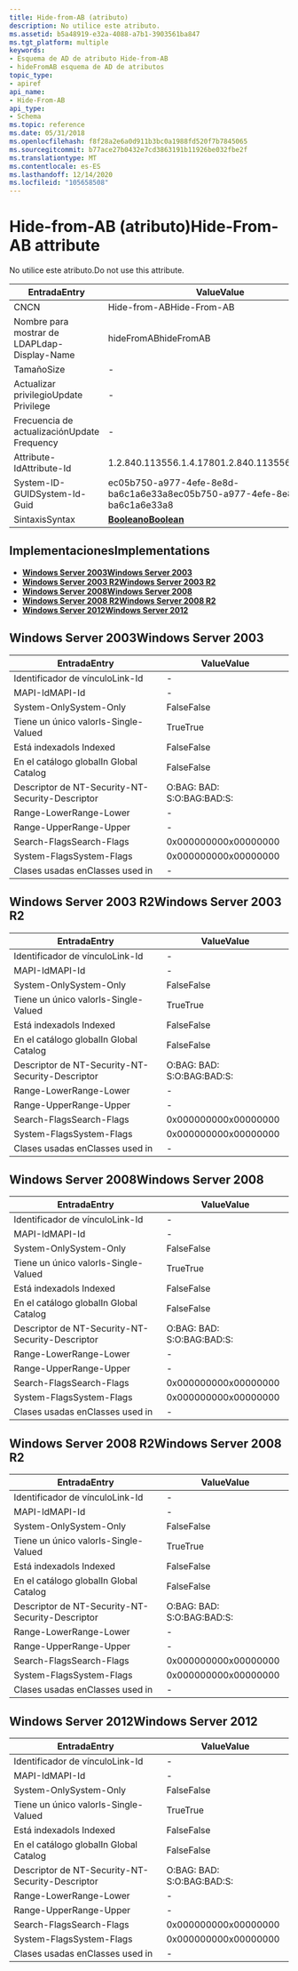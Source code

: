 ```yaml
---
title: Hide-from-AB (atributo)
description: No utilice este atributo.
ms.assetid: b5a48919-e32a-4088-a7b1-3903561ba847
ms.tgt_platform: multiple
keywords:
- Esquema de AD de atributo Hide-from-AB
- hideFromAB esquema de AD de atributos
topic_type:
- apiref
api_name:
- Hide-From-AB
api_type:
- Schema
ms.topic: reference
ms.date: 05/31/2018
ms.openlocfilehash: f8f28a2e6a0d911b3bc0a1988fd520f7b7845065
ms.sourcegitcommit: b77ace27b0432e7cd3863191b11926be032fbe2f
ms.translationtype: MT
ms.contentlocale: es-ES
ms.lasthandoff: 12/14/2020
ms.locfileid: "105658508"
---
```

# <a name="hide-from-ab-attribute"></a><span data-ttu-id="a77f6-105">Hide-from-AB (atributo)</span><span class="sxs-lookup"><span data-stu-id="a77f6-105">Hide-From-AB attribute</span></span>

<span data-ttu-id="a77f6-106">No utilice este atributo.</span><span class="sxs-lookup"><span data-stu-id="a77f6-106">Do not use this attribute.</span></span>



| <span data-ttu-id="a77f6-107">Entrada</span><span class="sxs-lookup"><span data-stu-id="a77f6-107">Entry</span></span> | <span data-ttu-id="a77f6-108">Value</span><span class="sxs-lookup"><span data-stu-id="a77f6-108">Value</span></span> |
|-------------------|--------------------------------------|
| <span data-ttu-id="a77f6-109">CN</span><span class="sxs-lookup"><span data-stu-id="a77f6-109">CN</span></span>                | <span data-ttu-id="a77f6-110">Hide-from-AB</span><span class="sxs-lookup"><span data-stu-id="a77f6-110">Hide-From-AB</span></span>                         |
| <span data-ttu-id="a77f6-111">Nombre para mostrar de LDAP</span><span class="sxs-lookup"><span data-stu-id="a77f6-111">Ldap-Display-Name</span></span> | <span data-ttu-id="a77f6-112">hideFromAB</span><span class="sxs-lookup"><span data-stu-id="a77f6-112">hideFromAB</span></span>                           |
| <span data-ttu-id="a77f6-113">Tamaño</span><span class="sxs-lookup"><span data-stu-id="a77f6-113">Size</span></span>              | \-                                   |
| <span data-ttu-id="a77f6-114">Actualizar privilegio</span><span class="sxs-lookup"><span data-stu-id="a77f6-114">Update Privilege</span></span>  | \-                                   |
| <span data-ttu-id="a77f6-115">Frecuencia de actualización</span><span class="sxs-lookup"><span data-stu-id="a77f6-115">Update Frequency</span></span>  | \-                                   |
| <span data-ttu-id="a77f6-116">Attribute-Id</span><span class="sxs-lookup"><span data-stu-id="a77f6-116">Attribute-Id</span></span>      | <span data-ttu-id="a77f6-117">1.2.840.113556.1.4.1780</span><span class="sxs-lookup"><span data-stu-id="a77f6-117">1.2.840.113556.1.4.1780</span></span>              |
| <span data-ttu-id="a77f6-118">System-ID-GUID</span><span class="sxs-lookup"><span data-stu-id="a77f6-118">System-Id-Guid</span></span>    | <span data-ttu-id="a77f6-119">ec05b750-a977-4efe-8e8d-ba6c1a6e33a8</span><span class="sxs-lookup"><span data-stu-id="a77f6-119">ec05b750-a977-4efe-8e8d-ba6c1a6e33a8</span></span> |
| <span data-ttu-id="a77f6-120">Sintaxis</span><span class="sxs-lookup"><span data-stu-id="a77f6-120">Syntax</span></span>            | [<span data-ttu-id="a77f6-121">**Booleano**</span><span class="sxs-lookup"><span data-stu-id="a77f6-121">**Boolean**</span></span>](s-boolean.md)         |



## <a name="implementations"></a><span data-ttu-id="a77f6-122">Implementaciones</span><span class="sxs-lookup"><span data-stu-id="a77f6-122">Implementations</span></span>

-   [<span data-ttu-id="a77f6-123">**Windows Server 2003**</span><span class="sxs-lookup"><span data-stu-id="a77f6-123">**Windows Server 2003**</span></span>](#windows-server-2003)
-   [<span data-ttu-id="a77f6-124">**Windows Server 2003 R2**</span><span class="sxs-lookup"><span data-stu-id="a77f6-124">**Windows Server 2003 R2**</span></span>](#windows-server-2003-r2)
-   [<span data-ttu-id="a77f6-125">**Windows Server 2008**</span><span class="sxs-lookup"><span data-stu-id="a77f6-125">**Windows Server 2008**</span></span>](#windows-server-2008)
-   [<span data-ttu-id="a77f6-126">**Windows Server 2008 R2**</span><span class="sxs-lookup"><span data-stu-id="a77f6-126">**Windows Server 2008 R2**</span></span>](#windows-server-2008-r2)
-   [<span data-ttu-id="a77f6-127">**Windows Server 2012**</span><span class="sxs-lookup"><span data-stu-id="a77f6-127">**Windows Server 2012**</span></span>](#windows-server-2012)

## <a name="windows-server-2003"></a><span data-ttu-id="a77f6-128">Windows Server 2003</span><span class="sxs-lookup"><span data-stu-id="a77f6-128">Windows Server 2003</span></span>



| <span data-ttu-id="a77f6-129">Entrada</span><span class="sxs-lookup"><span data-stu-id="a77f6-129">Entry</span></span> | <span data-ttu-id="a77f6-130">Value</span><span class="sxs-lookup"><span data-stu-id="a77f6-130">Value</span></span> |
|------------------------|--------------|
| <span data-ttu-id="a77f6-131">Identificador de vínculo</span><span class="sxs-lookup"><span data-stu-id="a77f6-131">Link-Id</span></span>                | \-           |
| <span data-ttu-id="a77f6-132">MAPI-Id</span><span class="sxs-lookup"><span data-stu-id="a77f6-132">MAPI-Id</span></span>                | \-           |
| <span data-ttu-id="a77f6-133">System-Only</span><span class="sxs-lookup"><span data-stu-id="a77f6-133">System-Only</span></span>            | <span data-ttu-id="a77f6-134">False</span><span class="sxs-lookup"><span data-stu-id="a77f6-134">False</span></span>        |
| <span data-ttu-id="a77f6-135">Tiene un único valor</span><span class="sxs-lookup"><span data-stu-id="a77f6-135">Is-Single-Valued</span></span>       | <span data-ttu-id="a77f6-136">True</span><span class="sxs-lookup"><span data-stu-id="a77f6-136">True</span></span>         |
| <span data-ttu-id="a77f6-137">Está indexado</span><span class="sxs-lookup"><span data-stu-id="a77f6-137">Is Indexed</span></span>             | <span data-ttu-id="a77f6-138">False</span><span class="sxs-lookup"><span data-stu-id="a77f6-138">False</span></span>        |
| <span data-ttu-id="a77f6-139">En el catálogo global</span><span class="sxs-lookup"><span data-stu-id="a77f6-139">In Global Catalog</span></span>      | <span data-ttu-id="a77f6-140">False</span><span class="sxs-lookup"><span data-stu-id="a77f6-140">False</span></span>        |
| <span data-ttu-id="a77f6-141">Descriptor de NT-Security-</span><span class="sxs-lookup"><span data-stu-id="a77f6-141">NT-Security-Descriptor</span></span> | <span data-ttu-id="a77f6-142">O:BAG: BAD: S:</span><span class="sxs-lookup"><span data-stu-id="a77f6-142">O:BAG:BAD:S:</span></span> |
| <span data-ttu-id="a77f6-143">Range-Lower</span><span class="sxs-lookup"><span data-stu-id="a77f6-143">Range-Lower</span></span>            | \-           |
| <span data-ttu-id="a77f6-144">Range-Upper</span><span class="sxs-lookup"><span data-stu-id="a77f6-144">Range-Upper</span></span>            | \-           |
| <span data-ttu-id="a77f6-145">Search-Flags</span><span class="sxs-lookup"><span data-stu-id="a77f6-145">Search-Flags</span></span>           | <span data-ttu-id="a77f6-146">0x00000000</span><span class="sxs-lookup"><span data-stu-id="a77f6-146">0x00000000</span></span>   |
| <span data-ttu-id="a77f6-147">System-Flags</span><span class="sxs-lookup"><span data-stu-id="a77f6-147">System-Flags</span></span>           | <span data-ttu-id="a77f6-148">0x00000000</span><span class="sxs-lookup"><span data-stu-id="a77f6-148">0x00000000</span></span>   |
| <span data-ttu-id="a77f6-149">Clases usadas en</span><span class="sxs-lookup"><span data-stu-id="a77f6-149">Classes used in</span></span>        | \-           |



## <a name="windows-server-2003-r2"></a><span data-ttu-id="a77f6-150">Windows Server 2003 R2</span><span class="sxs-lookup"><span data-stu-id="a77f6-150">Windows Server 2003 R2</span></span>



| <span data-ttu-id="a77f6-151">Entrada</span><span class="sxs-lookup"><span data-stu-id="a77f6-151">Entry</span></span> | <span data-ttu-id="a77f6-152">Value</span><span class="sxs-lookup"><span data-stu-id="a77f6-152">Value</span></span> |
|------------------------|--------------|
| <span data-ttu-id="a77f6-153">Identificador de vínculo</span><span class="sxs-lookup"><span data-stu-id="a77f6-153">Link-Id</span></span>                | \-           |
| <span data-ttu-id="a77f6-154">MAPI-Id</span><span class="sxs-lookup"><span data-stu-id="a77f6-154">MAPI-Id</span></span>                | \-           |
| <span data-ttu-id="a77f6-155">System-Only</span><span class="sxs-lookup"><span data-stu-id="a77f6-155">System-Only</span></span>            | <span data-ttu-id="a77f6-156">False</span><span class="sxs-lookup"><span data-stu-id="a77f6-156">False</span></span>        |
| <span data-ttu-id="a77f6-157">Tiene un único valor</span><span class="sxs-lookup"><span data-stu-id="a77f6-157">Is-Single-Valued</span></span>       | <span data-ttu-id="a77f6-158">True</span><span class="sxs-lookup"><span data-stu-id="a77f6-158">True</span></span>         |
| <span data-ttu-id="a77f6-159">Está indexado</span><span class="sxs-lookup"><span data-stu-id="a77f6-159">Is Indexed</span></span>             | <span data-ttu-id="a77f6-160">False</span><span class="sxs-lookup"><span data-stu-id="a77f6-160">False</span></span>        |
| <span data-ttu-id="a77f6-161">En el catálogo global</span><span class="sxs-lookup"><span data-stu-id="a77f6-161">In Global Catalog</span></span>      | <span data-ttu-id="a77f6-162">False</span><span class="sxs-lookup"><span data-stu-id="a77f6-162">False</span></span>        |
| <span data-ttu-id="a77f6-163">Descriptor de NT-Security-</span><span class="sxs-lookup"><span data-stu-id="a77f6-163">NT-Security-Descriptor</span></span> | <span data-ttu-id="a77f6-164">O:BAG: BAD: S:</span><span class="sxs-lookup"><span data-stu-id="a77f6-164">O:BAG:BAD:S:</span></span> |
| <span data-ttu-id="a77f6-165">Range-Lower</span><span class="sxs-lookup"><span data-stu-id="a77f6-165">Range-Lower</span></span>            | \-           |
| <span data-ttu-id="a77f6-166">Range-Upper</span><span class="sxs-lookup"><span data-stu-id="a77f6-166">Range-Upper</span></span>            | \-           |
| <span data-ttu-id="a77f6-167">Search-Flags</span><span class="sxs-lookup"><span data-stu-id="a77f6-167">Search-Flags</span></span>           | <span data-ttu-id="a77f6-168">0x00000000</span><span class="sxs-lookup"><span data-stu-id="a77f6-168">0x00000000</span></span>   |
| <span data-ttu-id="a77f6-169">System-Flags</span><span class="sxs-lookup"><span data-stu-id="a77f6-169">System-Flags</span></span>           | <span data-ttu-id="a77f6-170">0x00000000</span><span class="sxs-lookup"><span data-stu-id="a77f6-170">0x00000000</span></span>   |
| <span data-ttu-id="a77f6-171">Clases usadas en</span><span class="sxs-lookup"><span data-stu-id="a77f6-171">Classes used in</span></span>        | \-           |



## <a name="windows-server-2008"></a><span data-ttu-id="a77f6-172">Windows Server 2008</span><span class="sxs-lookup"><span data-stu-id="a77f6-172">Windows Server 2008</span></span>



| <span data-ttu-id="a77f6-173">Entrada</span><span class="sxs-lookup"><span data-stu-id="a77f6-173">Entry</span></span> | <span data-ttu-id="a77f6-174">Value</span><span class="sxs-lookup"><span data-stu-id="a77f6-174">Value</span></span> |
|------------------------|--------------|
| <span data-ttu-id="a77f6-175">Identificador de vínculo</span><span class="sxs-lookup"><span data-stu-id="a77f6-175">Link-Id</span></span>                | \-           |
| <span data-ttu-id="a77f6-176">MAPI-Id</span><span class="sxs-lookup"><span data-stu-id="a77f6-176">MAPI-Id</span></span>                | \-           |
| <span data-ttu-id="a77f6-177">System-Only</span><span class="sxs-lookup"><span data-stu-id="a77f6-177">System-Only</span></span>            | <span data-ttu-id="a77f6-178">False</span><span class="sxs-lookup"><span data-stu-id="a77f6-178">False</span></span>        |
| <span data-ttu-id="a77f6-179">Tiene un único valor</span><span class="sxs-lookup"><span data-stu-id="a77f6-179">Is-Single-Valued</span></span>       | <span data-ttu-id="a77f6-180">True</span><span class="sxs-lookup"><span data-stu-id="a77f6-180">True</span></span>         |
| <span data-ttu-id="a77f6-181">Está indexado</span><span class="sxs-lookup"><span data-stu-id="a77f6-181">Is Indexed</span></span>             | <span data-ttu-id="a77f6-182">False</span><span class="sxs-lookup"><span data-stu-id="a77f6-182">False</span></span>        |
| <span data-ttu-id="a77f6-183">En el catálogo global</span><span class="sxs-lookup"><span data-stu-id="a77f6-183">In Global Catalog</span></span>      | <span data-ttu-id="a77f6-184">False</span><span class="sxs-lookup"><span data-stu-id="a77f6-184">False</span></span>        |
| <span data-ttu-id="a77f6-185">Descriptor de NT-Security-</span><span class="sxs-lookup"><span data-stu-id="a77f6-185">NT-Security-Descriptor</span></span> | <span data-ttu-id="a77f6-186">O:BAG: BAD: S:</span><span class="sxs-lookup"><span data-stu-id="a77f6-186">O:BAG:BAD:S:</span></span> |
| <span data-ttu-id="a77f6-187">Range-Lower</span><span class="sxs-lookup"><span data-stu-id="a77f6-187">Range-Lower</span></span>            | \-           |
| <span data-ttu-id="a77f6-188">Range-Upper</span><span class="sxs-lookup"><span data-stu-id="a77f6-188">Range-Upper</span></span>            | \-           |
| <span data-ttu-id="a77f6-189">Search-Flags</span><span class="sxs-lookup"><span data-stu-id="a77f6-189">Search-Flags</span></span>           | <span data-ttu-id="a77f6-190">0x00000000</span><span class="sxs-lookup"><span data-stu-id="a77f6-190">0x00000000</span></span>   |
| <span data-ttu-id="a77f6-191">System-Flags</span><span class="sxs-lookup"><span data-stu-id="a77f6-191">System-Flags</span></span>           | <span data-ttu-id="a77f6-192">0x00000000</span><span class="sxs-lookup"><span data-stu-id="a77f6-192">0x00000000</span></span>   |
| <span data-ttu-id="a77f6-193">Clases usadas en</span><span class="sxs-lookup"><span data-stu-id="a77f6-193">Classes used in</span></span>        | \-           |



## <a name="windows-server-2008-r2"></a><span data-ttu-id="a77f6-194">Windows Server 2008 R2</span><span class="sxs-lookup"><span data-stu-id="a77f6-194">Windows Server 2008 R2</span></span>



| <span data-ttu-id="a77f6-195">Entrada</span><span class="sxs-lookup"><span data-stu-id="a77f6-195">Entry</span></span> | <span data-ttu-id="a77f6-196">Value</span><span class="sxs-lookup"><span data-stu-id="a77f6-196">Value</span></span> |
|------------------------|--------------|
| <span data-ttu-id="a77f6-197">Identificador de vínculo</span><span class="sxs-lookup"><span data-stu-id="a77f6-197">Link-Id</span></span>                | \-           |
| <span data-ttu-id="a77f6-198">MAPI-Id</span><span class="sxs-lookup"><span data-stu-id="a77f6-198">MAPI-Id</span></span>                | \-           |
| <span data-ttu-id="a77f6-199">System-Only</span><span class="sxs-lookup"><span data-stu-id="a77f6-199">System-Only</span></span>            | <span data-ttu-id="a77f6-200">False</span><span class="sxs-lookup"><span data-stu-id="a77f6-200">False</span></span>        |
| <span data-ttu-id="a77f6-201">Tiene un único valor</span><span class="sxs-lookup"><span data-stu-id="a77f6-201">Is-Single-Valued</span></span>       | <span data-ttu-id="a77f6-202">True</span><span class="sxs-lookup"><span data-stu-id="a77f6-202">True</span></span>         |
| <span data-ttu-id="a77f6-203">Está indexado</span><span class="sxs-lookup"><span data-stu-id="a77f6-203">Is Indexed</span></span>             | <span data-ttu-id="a77f6-204">False</span><span class="sxs-lookup"><span data-stu-id="a77f6-204">False</span></span>        |
| <span data-ttu-id="a77f6-205">En el catálogo global</span><span class="sxs-lookup"><span data-stu-id="a77f6-205">In Global Catalog</span></span>      | <span data-ttu-id="a77f6-206">False</span><span class="sxs-lookup"><span data-stu-id="a77f6-206">False</span></span>        |
| <span data-ttu-id="a77f6-207">Descriptor de NT-Security-</span><span class="sxs-lookup"><span data-stu-id="a77f6-207">NT-Security-Descriptor</span></span> | <span data-ttu-id="a77f6-208">O:BAG: BAD: S:</span><span class="sxs-lookup"><span data-stu-id="a77f6-208">O:BAG:BAD:S:</span></span> |
| <span data-ttu-id="a77f6-209">Range-Lower</span><span class="sxs-lookup"><span data-stu-id="a77f6-209">Range-Lower</span></span>            | \-           |
| <span data-ttu-id="a77f6-210">Range-Upper</span><span class="sxs-lookup"><span data-stu-id="a77f6-210">Range-Upper</span></span>            | \-           |
| <span data-ttu-id="a77f6-211">Search-Flags</span><span class="sxs-lookup"><span data-stu-id="a77f6-211">Search-Flags</span></span>           | <span data-ttu-id="a77f6-212">0x00000000</span><span class="sxs-lookup"><span data-stu-id="a77f6-212">0x00000000</span></span>   |
| <span data-ttu-id="a77f6-213">System-Flags</span><span class="sxs-lookup"><span data-stu-id="a77f6-213">System-Flags</span></span>           | <span data-ttu-id="a77f6-214">0x00000000</span><span class="sxs-lookup"><span data-stu-id="a77f6-214">0x00000000</span></span>   |
| <span data-ttu-id="a77f6-215">Clases usadas en</span><span class="sxs-lookup"><span data-stu-id="a77f6-215">Classes used in</span></span>        | \-           |



## <a name="windows-server-2012"></a><span data-ttu-id="a77f6-216">Windows Server 2012</span><span class="sxs-lookup"><span data-stu-id="a77f6-216">Windows Server 2012</span></span>



| <span data-ttu-id="a77f6-217">Entrada</span><span class="sxs-lookup"><span data-stu-id="a77f6-217">Entry</span></span> | <span data-ttu-id="a77f6-218">Value</span><span class="sxs-lookup"><span data-stu-id="a77f6-218">Value</span></span> |
|------------------------|--------------|
| <span data-ttu-id="a77f6-219">Identificador de vínculo</span><span class="sxs-lookup"><span data-stu-id="a77f6-219">Link-Id</span></span>                | \-           |
| <span data-ttu-id="a77f6-220">MAPI-Id</span><span class="sxs-lookup"><span data-stu-id="a77f6-220">MAPI-Id</span></span>                | \-           |
| <span data-ttu-id="a77f6-221">System-Only</span><span class="sxs-lookup"><span data-stu-id="a77f6-221">System-Only</span></span>            | <span data-ttu-id="a77f6-222">False</span><span class="sxs-lookup"><span data-stu-id="a77f6-222">False</span></span>        |
| <span data-ttu-id="a77f6-223">Tiene un único valor</span><span class="sxs-lookup"><span data-stu-id="a77f6-223">Is-Single-Valued</span></span>       | <span data-ttu-id="a77f6-224">True</span><span class="sxs-lookup"><span data-stu-id="a77f6-224">True</span></span>         |
| <span data-ttu-id="a77f6-225">Está indexado</span><span class="sxs-lookup"><span data-stu-id="a77f6-225">Is Indexed</span></span>             | <span data-ttu-id="a77f6-226">False</span><span class="sxs-lookup"><span data-stu-id="a77f6-226">False</span></span>        |
| <span data-ttu-id="a77f6-227">En el catálogo global</span><span class="sxs-lookup"><span data-stu-id="a77f6-227">In Global Catalog</span></span>      | <span data-ttu-id="a77f6-228">False</span><span class="sxs-lookup"><span data-stu-id="a77f6-228">False</span></span>        |
| <span data-ttu-id="a77f6-229">Descriptor de NT-Security-</span><span class="sxs-lookup"><span data-stu-id="a77f6-229">NT-Security-Descriptor</span></span> | <span data-ttu-id="a77f6-230">O:BAG: BAD: S:</span><span class="sxs-lookup"><span data-stu-id="a77f6-230">O:BAG:BAD:S:</span></span> |
| <span data-ttu-id="a77f6-231">Range-Lower</span><span class="sxs-lookup"><span data-stu-id="a77f6-231">Range-Lower</span></span>            | \-           |
| <span data-ttu-id="a77f6-232">Range-Upper</span><span class="sxs-lookup"><span data-stu-id="a77f6-232">Range-Upper</span></span>            | \-           |
| <span data-ttu-id="a77f6-233">Search-Flags</span><span class="sxs-lookup"><span data-stu-id="a77f6-233">Search-Flags</span></span>           | <span data-ttu-id="a77f6-234">0x00000000</span><span class="sxs-lookup"><span data-stu-id="a77f6-234">0x00000000</span></span>   |
| <span data-ttu-id="a77f6-235">System-Flags</span><span class="sxs-lookup"><span data-stu-id="a77f6-235">System-Flags</span></span>           | <span data-ttu-id="a77f6-236">0x00000000</span><span class="sxs-lookup"><span data-stu-id="a77f6-236">0x00000000</span></span>   |
| <span data-ttu-id="a77f6-237">Clases usadas en</span><span class="sxs-lookup"><span data-stu-id="a77f6-237">Classes used in</span></span>        | \-           |



 

 




